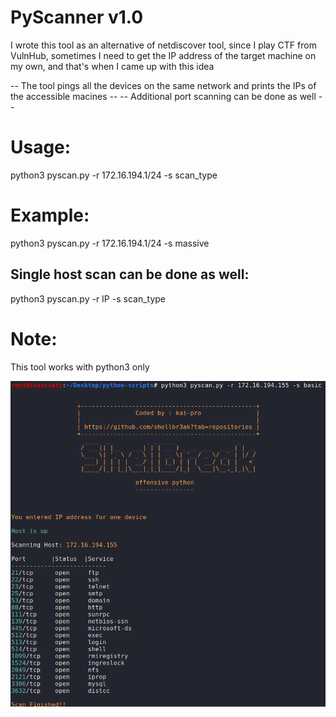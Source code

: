 # PyScanner v1.0

I wrote this tool as an alternative of netdiscover tool, since I play CTF from VulnHub, sometimes I need to get the IP address
of the target machine on my own, and that's when I came up with this idea

-- The tool pings all the devices on the same network and prints the IPs of the accessible macines --
-- Additional port scanning can be done as well --

# Usage:
python3 pyscan.py -r 172.16.194.1/24 -s scan_type

# Example:
python3 pyscan.py -r 172.16.194.1/24 -s massive

## Single host scan can be done as well:
python3 pyscan.py -r IP -s scan_type

# Note: 
This tool works with python3 only

![alt text](/pyscan.png)
